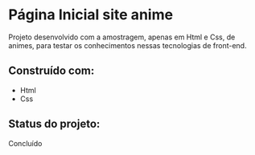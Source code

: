 <h1>Página Inicial site anime</h1>

Projeto desenvolvido com a amostragem, apenas em Html e Css, de animes, para testar os conhecimentos nessas tecnologias de front-end.

<h2>Construído com: </h2>
<ul>
	<li>Html</li>
	<li>Css</li>
</ul>

<h2>Status do projeto: </h2>
Concluído
